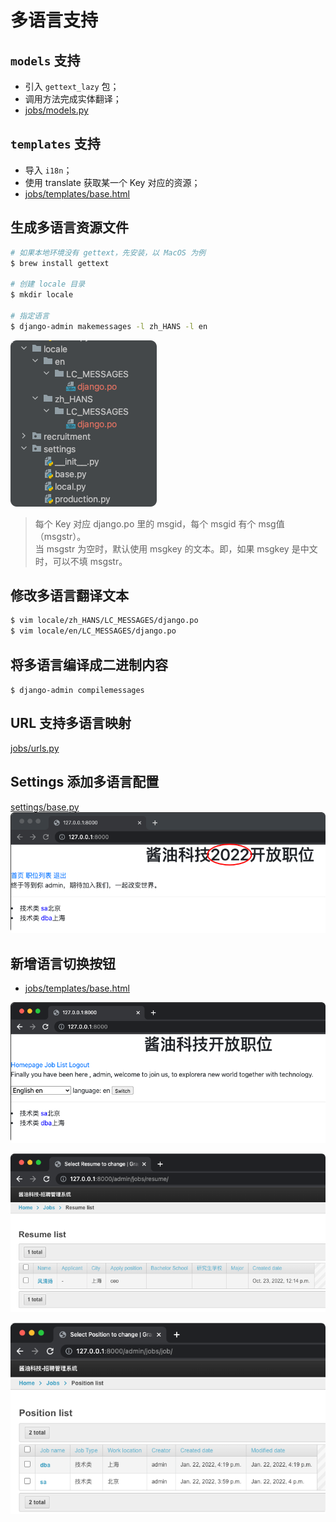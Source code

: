 # 多语言支持
## `models` 支持  
- 引入 `gettext_lazy` 包；
- 调用方法完成实体翻译；
- [jobs/models.py](../jobs/models.py)

## `templates` 支持
- 导入 `i18n`；
- 使用 translate 获取某一个 Key 对应的资源；
- [jobs/templates/base.html](../jobs/templates/base.html)

## 生成多语言资源文件
```bash
# 如果本地环境没有 gettext，先安装，以 MacOS 为例
$ brew install gettext

# 创建 locale 目录
$ mkdir locale

# 指定语言
$ django-admin makemessages -l zh_HANS -l en
```
![](.multi_language_images/3a5d4c7d.png)

> 每个 Key 对应 django.po 里的 msgid，每个 msgid 有个 msg值（msgstr）。  
> 当 msgstr 为空时，默认使用 msgkey 的文本。即，如果 msgkey 是中文时，可以不填 msgstr。  

## 修改多语言翻译文本
```bash
$ vim locale/zh_HANS/LC_MESSAGES/django.po 
$ vim locale/en/LC_MESSAGES/django.po
```

## 将多语言编译成二进制内容
`$ django-admin compilemessages`

## URL 支持多语言映射
[jobs/urls.py](../jobs/urls.py)

## Settings 添加多语言配置
[settings/base.py](../settings/base.py)  
![](.multi_language_images/f097c584.png)

## 新增语言切换按钮
- [jobs/templates/base.html](../jobs/templates/base.html)

![](.multi_language_images/a8d6e97f.png)

![](.multi_language_images/2509e4ed.png)

![](.multi_language_images/200b0608.png)
